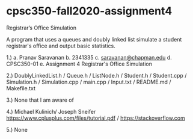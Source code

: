 # cpsc350-fall2020-assignment4

Registrar’s Office Simulation

A program that uses a queues and doubly linked list simulate a student registrar's office and output basic statistics.

1.) a. Pranav Saravanan b. 2341335 c. saravanan@chapman.edu d. CPSC350-01 e. Assignment 4 Registrar's Office Simulation

2.) DoublyLinkedList.h / Queue.h / ListNode.h / Student.h / Student.cpp / Simulation.h / Simulation.cpp / main.cpp / Input.txt / README.md / Makefile.txt

3.) None that I am aware of

4.) Michael Kulinich/ Joseph Sneifer https://www.cplusplus.com/files/tutorial.pdf / https://stackoverflow.com

5.) None

